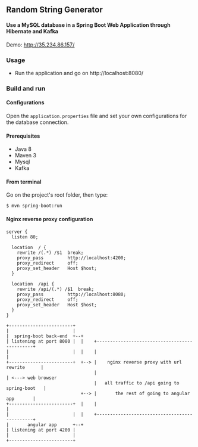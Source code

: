 ## Random String Generator
#### Use a MySQL database in a Spring Boot Web Application through Hibernate and Kafka

Demo: 
http://35.234.86.157/

### Usage

- Run the application and go on http://localhost:8080/

### Build and run

#### Configurations

Open the `application.properties` file and set your own configurations for the
database connection.

#### Prerequisites

- Java 8
- Maven 3
- Mysql
- Kafka
#### From terminal

Go on the project's root folder, then type:

    $ mvn spring-boot:run

#### Nginx reverse proxy configuration

```
server {
  listen 80;
 
  location  / {
    rewrite /(.*) /$1  break;
    proxy_pass         http://localhost:4200;
    proxy_redirect     off;
    proxy_set_header   Host $host;
  }

  location  /api {
    rewrite /api/(.*) /$1  break;
    proxy_pass         http://localhost:8080;
    proxy_redirect     off;
    proxy_set_header   Host $host;
  }  
}

```

```
+------------------------+
|                        |
|  spring-boot back-end  +--+
| listening at port 8080 |  |    +----------------------------------------------+
|                        |  |    |                                              |
+------------------------+  +--> |    nginx reverse proxy with url rewrite      |     
                                 |                                              | <---> web browser
                                 |   all traffic to /api going to spring-boot   |
                            +--> |       the rest of going to angular app       |
+------------------------+  |    |                                              |
|                        |  |    +----------------------------------------------+
|       angular app      +--+
| listening at port 4200 |
|                        |
+------------------------+     
```
